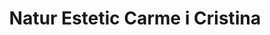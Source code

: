 ---
title: "Natur Estetic Carme i Cristina"
url: /vic/natur-estetic-carme-i-cristina/
shop: Kosmetik
---